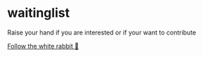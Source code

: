 # waitinglist
Raise your hand if you are interested or if your want to contribute 

[Follow the white rabbit 🐇](https://github.com/TwigComponents/waitinglist/issues/1)
